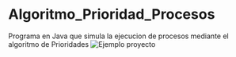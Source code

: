 # Algoritmo_Prioridad_Procesos
Programa en Java que simula la ejecucion de procesos mediante el algoritmo de Prioridades
![Ejemplo proyecto](https://github.com/rszaldumbide/Algoritmo_Prioridad_Procesos/assets/104150751/18b0335f-a904-4f8d-b3c1-7847d15e58ea)

